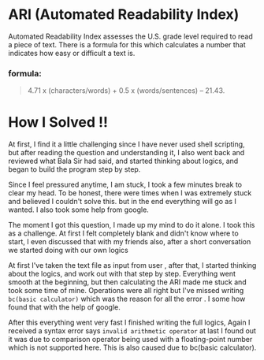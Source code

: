 # ARI (Automated Readability Index)
Automated Readability Index assesses the U.S. grade level required to read a piece of text. There is a formula for this which calculates a number that indicates how easy or difficult a text is.
 ### formula: 
 > 4.71 x (characters/words) + 0.5 x (words/sentences) – 21.43.

 # How I Solved !!
At first, I find it a little challenging since I have never used shell scripting, but after reading the question and understanding it, I also went back and reviewed what Bala Sir had said, and started thinking about logics, and began to build the program step by step.

Since I feel pressured anytime, I am stuck, I took a few minutes break to clear my head. To be honest, there were times when I was extremely stuck and believed I couldn't solve this. but in the end everything will go as I wanted. I also took some help from google.

The moment I got this question, I made up my mind to do it alone. I took this as a challenge. At first I felt completely blank and didn't know where to start, I even discussed that with my friends also, after a short conversation we started doing with our own logics

At first I've taken the text file as input from user , after that, I started thinking about the logics, and work out with that step by step. Everything went smooth at the beginning, but then calculating the ARI made me stuck and took some time of mine. Operations were all right but I've missed writing `bc(basic calculator)` which was the reason for all the error . I some how found that with the help of google.

After this everything went very fast I finished writing the full logics, Again I received a syntax error says `invalid arithmetic operator` at last I found 
out it was due to comparison operator being used with a floating-point number which is not supported here. This is also caused due to bc(basic calculator).
